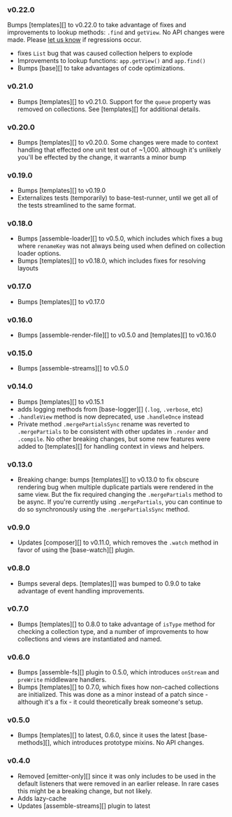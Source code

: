 ### v0.22.0

Bumps [templates][] to v0.22.0 to take advantage of fixes and improvements to lookup methods: `.find` and `getView`. No API changes were made. Please [let us know](../../issues) if regressions occur.

- fixes `List` bug that was caused collection helpers to explode
- Improvements to lookup functions: `app.getView()` and `app.find()`
- Bumps [base][] to take advantages of code optimizations.

### v0.21.0

- Bumps [templates][] to v0.21.0. Support for the `queue` property was removed on collections. See [templates][] for additional details.

### v0.20.0

- Bumps [templates][] to v0.20.0. Some changes were made to context handling that effected one unit test out of ~1,000. although it's unlikely you'll be effected by the change, it warrants a minor bump

### v0.19.0

- Bumps [templates][] to v0.19.0
- Externalizes tests (temporarily) to base-test-runner, until we get all of the tests streamlined to the same format.

### v0.18.0

- Bumps [assemble-loader][] to v0.5.0, which includes which fixes a bug where `renameKey` was not always being used when defined on collection loader options.
- Bumps [templates][] to v0.18.0, which includes fixes for resolving layouts

### v0.17.0

- Bumps [templates][] to v0.17.0

### v0.16.0

- Bumps [assemble-render-file][] to v0.5.0 and [templates][] to v0.16.0

### v0.15.0

- Bumps [assemble-streams][] to v0.5.0

### v0.14.0

- Bumps [templates][] to v0.15.1
- adds logging methods from [base-logger][] (`.log`, `.verbose`, etc)
- `.handleView` method is now deprecated, use `.handleOnce` instead
- Private method `.mergePartialsSync` rename was reverted to `.mergePartials` to be consistent with other updates in `.render` and `.compile`. No other breaking changes, but some new features were added to [templates][] for handling context in views and helpers.

### v0.13.0

- Breaking change: bumps [templates][] to v0.13.0 to fix obscure rendering bug when multiple duplicate partials were rendered in the same view. But the fix required changing the `.mergePartials` method to be async. If you're currently using `.mergePartials`, you can continue to do so synchronously using the `.mergePartialsSync` method.

### v0.9.0

- Updates [composer][] to v0.11.0, which removes the `.watch` method in favor of using the [base-watch][] plugin.

### v0.8.0

- Bumps several deps. [templates][] was bumped to 0.9.0 to take advantage of event handling improvements.

### v0.7.0

- Bumps [templates][] to 0.8.0 to take advantage of `isType` method for checking a collection type, and a number of improvements to how collections and views are instantiated and named.

### v0.6.0

- Bumps [assemble-fs][] plugin to 0.5.0, which introduces `onStream` and `preWrite` middleware handlers.
- Bumps [templates][] to 0.7.0, which fixes how non-cached collections are initialized. This was done as a minor instead of a patch since - although it's a fix - it could theoretically break someone's setup.

### v0.5.0

- Bumps [templates][] to latest, 0.6.0, since it uses the latest [base-methods][], which introduces prototype mixins. No API changes.

### v0.4.0

- Removed [emitter-only][] since it was only includes to be used in the default listeners that were removed in an earlier release. In rare cases this might be a breaking change, but not likely.
- Adds lazy-cache
- Updates [assemble-streams][] plugin to latest
